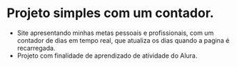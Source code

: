 # Projeto simples com um contador.
- Site apresentando minhas metas pessoais e profissionais, com um contador de dias em tempo real, que atualiza os dias quando a pagina é recarregada.
- Projeto com finalidade de aprendizado de atividade do Alura.
